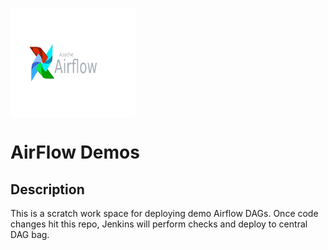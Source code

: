 <a href="url"><img src="/airflowlogo.png" align="center" height="175" width="200" ></a>
# AirFlow Demos

## Description
This is a scratch work space for deploying demo Airflow DAGs. Once code changes hit this repo, Jenkins will perform checks and deploy
to central DAG bag. 
